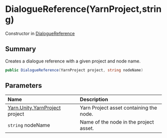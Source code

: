 # DialogueReference(YarnProject,string)

Constructor in [DialogueReference](/api/csharp/yarn.unity.dialoguereference.md)

## Summary


Creates a dialogue reference with a given project and node name.


```csharp
public DialogueReference(YarnProject project, string nodeName)
```

## Parameters

|Name|Description|
|:---|:---|
|[Yarn.Unity.YarnProject](/api/csharp/yarn.unity.yarnproject.md) project|Yarn Project asset containing the node.|
|`string` nodeName|Name of the node in the project asset.|

